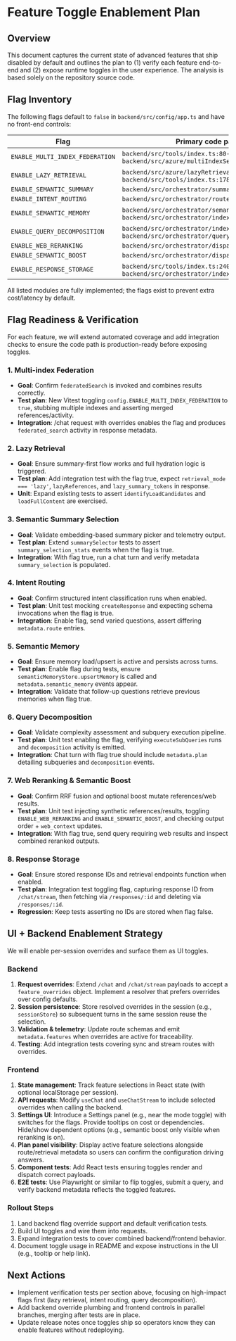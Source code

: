 # Feature Toggle Enablement Plan

## Overview

This document captures the current state of advanced features that ship disabled by default and outlines the plan to (1) verify each feature end-to-end and (2) expose runtime toggles in the user experience. The analysis is based solely on the repository source code.

## Flag Inventory

The following flags default to `false` in `backend/src/config/app.ts` and have no front-end controls:

| Flag                            | Primary code path                                                                              |
| ------------------------------- | ---------------------------------------------------------------------------------------------- |
| `ENABLE_MULTI_INDEX_FEDERATION` | `backend/src/tools/index.ts:80-104`, `backend/src/azure/multiIndexSearch.ts:109-180`           |
| `ENABLE_LAZY_RETRIEVAL`         | `backend/src/azure/lazyRetrieval.ts`, `backend/src/tools/index.ts:178-215`                     |
| `ENABLE_SEMANTIC_SUMMARY`       | `backend/src/orchestrator/summarySelector.ts`                                                  |
| `ENABLE_INTENT_ROUTING`         | `backend/src/orchestrator/router.ts:75-138`                                                    |
| `ENABLE_SEMANTIC_MEMORY`        | `backend/src/orchestrator/semanticMemoryStore.ts`, `backend/src/orchestrator/index.ts:822-907` |
| `ENABLE_QUERY_DECOMPOSITION`    | `backend/src/orchestrator/index.ts:606-742`, `backend/src/orchestrator/queryDecomposition.ts`  |
| `ENABLE_WEB_RERANKING`          | `backend/src/orchestrator/dispatch.ts:268-347`                                                 |
| `ENABLE_SEMANTIC_BOOST`         | `backend/src/orchestrator/dispatch.ts:283-305`                                                 |
| `ENABLE_RESPONSE_STORAGE`       | `backend/src/tools/index.ts:240-259`, `backend/src/orchestrator/index.ts:238-252`              |

All listed modules are fully implemented; the flags exist to prevent extra cost/latency by default.

## Flag Readiness & Verification

For each feature, we will extend automated coverage and add integration checks to ensure the code path is production-ready before exposing toggles.

### 1. Multi-index Federation

- **Goal**: Confirm `federatedSearch` is invoked and combines results correctly.
- **Test plan**: New Vitest toggling `config.ENABLE_MULTI_INDEX_FEDERATION` to `true`, stubbing multiple indexes and asserting merged references/activity.
- **Integration**: /chat request with overrides enables the flag and produces `federated_search` activity in response metadata.

### 2. Lazy Retrieval

- **Goal**: Ensure summary-first flow works and full hydration logic is triggered.
- **Test plan**: Add integration test with the flag true, expect `retrieval_mode === 'lazy'`, `lazyReferences`, and `lazy_summary_tokens` in response.
- **Unit**: Expand existing tests to assert `identifyLoadCandidates` and `loadFullContent` are exercised.

### 3. Semantic Summary Selection

- **Goal**: Validate embedding-based summary picker and telemetry output.
- **Test plan**: Extend `summarySelector` tests to assert `summary_selection_stats` events when the flag is true.
- **Integration**: With flag true, run a chat turn and verify metadata `summary_selection` is populated.

### 4. Intent Routing

- **Goal**: Confirm structured intent classification runs when enabled.
- **Test plan**: Unit test mocking `createResponse` and expecting schema invocations when the flag is true.
- **Integration**: Enable flag, send varied questions, assert differing `metadata.route` entries.

### 5. Semantic Memory

- **Goal**: Ensure memory load/upsert is active and persists across turns.
- **Test plan**: Enable flag during tests, ensure `semanticMemoryStore.upsertMemory` is called and `metadata.semantic_memory` events appear.
- **Integration**: Validate that follow-up questions retrieve previous memories when flag true.

### 6. Query Decomposition

- **Goal**: Validate complexity assessment and subquery execution pipeline.
- **Test plan**: Unit test enabling the flag, verifying `executeSubQueries` runs and `decomposition` activity is emitted.
- **Integration**: Chat turn with flag true should include `metadata.plan` detailing subqueries and `decomposition` events.

### 7. Web Reranking & Semantic Boost

- **Goal**: Confirm RRF fusion and optional boost mutate references/web results.
- **Test plan**: Unit test injecting synthetic references/results, toggling `ENABLE_WEB_RERANKING` and `ENABLE_SEMANTIC_BOOST`, and checking output order + `web_context` updates.
- **Integration**: With flag true, send query requiring web results and inspect combined reranked outputs.

### 8. Response Storage

- **Goal**: Ensure stored response IDs and retrieval endpoints function when enabled.
- **Test plan**: Integration test toggling flag, capturing response ID from `/chat/stream`, then fetching via `/responses/:id` and deleting via `/responses/:id`.
- **Regression**: Keep tests asserting no IDs are stored when flag false.

## UI + Backend Enablement Strategy

We will enable per-session overrides and surface them as UI toggles.

### Backend

1. **Request overrides**: Extend `/chat` and `/chat/stream` payloads to accept a `feature_overrides` object. Implement a resolver that prefers overrides over config defaults.
2. **Session persistence**: Store resolved overrides in the session (e.g., `sessionStore`) so subsequent turns in the same session reuse the selection.
3. **Validation & telemetry**: Update route schemas and emit `metadata.features` when overrides are active for traceability.
4. **Testing**: Add integration tests covering sync and stream routes with overrides.

### Frontend

1. **State management**: Track feature selections in React state (with optional localStorage per session).
2. **API requests**: Modify `useChat` and `useChatStream` to include selected overrides when calling the backend.
3. **Settings UI**: Introduce a Settings panel (e.g., near the mode toggle) with switches for the flags. Provide tooltips on cost or dependencies. Hide/show dependent options (e.g., semantic boost only visible when reranking is on).
4. **Plan panel visibility**: Display active feature selections alongside route/retrieval metadata so users can confirm the configuration driving answers.
5. **Component tests**: Add React tests ensuring toggles render and dispatch correct payloads.
6. **E2E tests**: Use Playwright or similar to flip toggles, submit a query, and verify backend metadata reflects the toggled features.

### Rollout Steps

1. Land backend flag override support and default verification tests.
2. Build UI toggles and wire them into requests.
3. Expand integration tests to cover combined backend/frontend behavior.
4. Document toggle usage in README and expose instructions in the UI (e.g., tooltip or help link).

## Next Actions

- Implement verification tests per section above, focusing on high-impact flags first (lazy retrieval, intent routing, query decomposition).
- Add backend override plumbing and frontend controls in parallel branches, merging after tests are in place.
- Update release notes once toggles ship so operators know they can enable features without redeploying.
